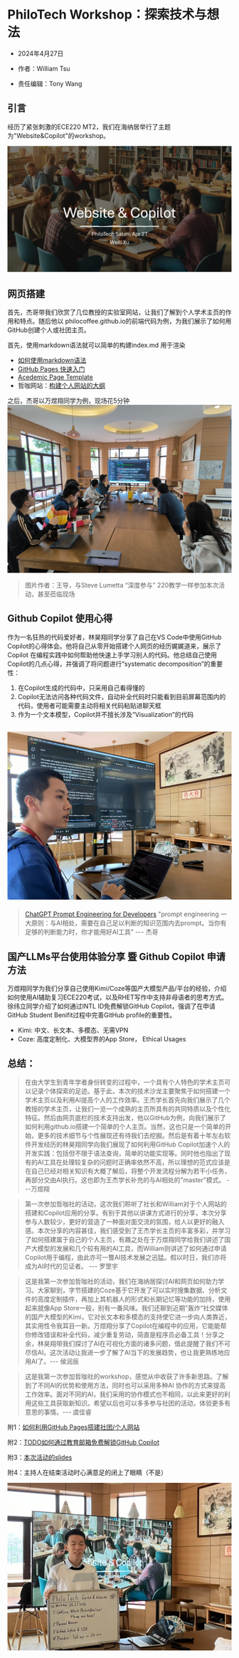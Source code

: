 # PhiloTech Workshop：探索技术与想法

- 2024年4月27日

- 作者：William Tsu

- 责任编辑：Tony Wang
## 引言
经历了紧张刺激的ECE220 MT2，我们在海纳居举行了主题为"Website&Copilot"的workshop。

![slide_0th](/tech/2024/0427_PhiloTech_Copilot/blog.assets/slide0.jpeg)
## 网页搭建
首先，杰哥带我们欣赏了几位教授的实验室网站，让我们了解到个人学术主页的作用和特点。随后他以 philocoffee.github.io的前端代码为例，为我们展示了如何用GitHub创建个人或社团主页。

首先，使用markdown语法就可以简单的构建index.md 用于渲染
- [如何使用markdown语法](https://www.markdownguide.org/basic-syntax/)
- [GitHub Pages 快速入门](https://docs.github.com/zh/pages/quickstart)
- [Acedemic Page Template](https://academicpages.github.io/)
- 哲咖网站：[构建个人网站的大纲](https://philocoffee.github.io/tech/0807_%E5%A6%82%E4%BD%95%E6%90%AD%E5%BB%BA%E8%87%AA%E5%B7%B1%E7%9A%84%E7%A4%BE%E5%9B%A2%E7%BD%91%E7%AB%99.html)
  
之后，杰哥以万煜翔同学为例，现场花5分钟
![为数不多能看的图片](/tech/2024/0427_PhiloTech_Copilot/blog.assets/salon.jpg)

> 图片作者：王导，与Steve Lumetta “深度参与” 220教学一样参加本次活动，甚至莅临现场

## Github Copilot 使用心得

作为一名狂热的代码爱好者，林昊翔同学分享了自己在VS Code中使用GitHub Copilot的心得体会。他将自己从零开始搭建个人网页的经历娓娓道来，展示了Copilot 在编程实践中如何帮助他快速上手学习别人的代码。他总结自己使用Copilot的几点心得，并强调了将问题进行“systematic decomposition”的重要性：

1. 在Copilot生成的代码中，只采用自己看得懂的
2. Copilot无法访问各种代码文件，自动补全代码时只能看到目前屏幕范围内的代码，使用者可能需要主动将相关代码粘贴进聊天框
3. 作为一个文本模型，Copilot并不擅长涉及“Visualization”的代码

## ![SteveLin](/tech/2024/0427_PhiloTech_Copilot/blog.assets/SteveLin.jpg)

> [ChatGPT Prompt Engineering for Developers](https://www.deeplearning.ai/short-courses/chatgpt-prompt-engineering-for-developers/)
> "prompt engineering 一大原则：与AI相处，需要在自己足以判断的知识范围内去prompt。当你有足够的判断能力时，你才能用好AI工具" --- 杰哥

## 国产LLMs平台使用体验分享 暨 Github Copilot 申请方法

万煜翔同学为我们分享自己使用Kimi/Coze等国产大模型产品/平台的经验，介绍如何使用AI辅助复习ECE220考试，以及RHET写作中支持非母语者的思考方式。徐纬立同学介绍了如何通过INTL ID免费解锁GitHub Copilot，强调了在申请GitHub Student Benifit过程中完善GitHub profile的重要性。

- Kimi: 中文、长文本、多模态、无需VPN
- Coze: 高度定制化、大模型界的App Store， Ethical Usages

## 总结：

> 在由大学生到青年学者身份转变的过程中，一个具有个人特色的学术主页可以记录个体探索的足迹。基于此，本次的技术沙龙主要聚焦于如何搭建一个学术主页以及利用AI提高个人的工作效率。王杰学长首先向我们展示了几个教授的学术主页，让我们一览一个成熟的主页所具有的共同特质以及个性化特征。然后由网页底栏的技术支持出发，他以GitHub为例，向我们展示了如何利用github.io搭建一个简单的个人主页。当然，这也只是一个简单的开始，更多的技术细节与个性展现还有待我们去挖掘。然后是有着十年左右软件开发经历的林昊翔同学向我们展现了如何利用GitHub Copilot加速个人的开发实践：包括但不限于语法查询，简单的功能实现等。同时他也指出了现有的AI工具在处理较复杂的问题时正确率依然不高，所以理想的范式应该是在自己已经对相关知识有大概了解后，将整个开发流程分解为若干小任务，再部分交由AI执行。这也即为王杰学长补充的与AI相处的"master"模式。 ---万煜翔

> 

> 第一次参加哲咖社的活动，这次我们聆听了社长和William对于个人网站的搭建和Copilot应用的分享。有别于其他以讲课方式进行的分享，本次分享参与人数较少，更好的营造了一种面对面交流的氛围，给人以更好的融入感。本次分享的内容甚佳，我们感受到了王杰学长主页的丰富多彩，并学习了如何搭建属于自己的个人主页，有趣之处在于万煜翔同学给我们讲述了国产大模型的发展和几个较有用的AI工具，而William则讲述了如何通过申请Copilot用于编程，由此亦可一瞥AI技术发展之迅猛。假以时日，我们亦将成为AI时代的见证者。 --- 罗罡宇

> 

> 这是我第一次参加哲咖社的活动，我们在海纳居探讨AI和网页如何助力学习。大家聊到，字节搭建的Coze基于它开发了可以实时搜集数据、分析文件的高度定制插件，再加上其机器人的形式和长期记忆等功能的加持，使用起来就像App Store一般，别有一番风味。我们还聊到近期”轰炸“社交媒体的国产大模型的Kimi，它对长文本和多模态的支持使它进一步向人类靠近，其实用性令我耳目一新。万煜翔分享了Copilot在编程中的应用，它能能帮你修改错误和补全代码，减少重复劳动，简直是程序员必备工具！分享之余，林昊翔带我们探讨了AI在可视化方面的诸多问题，借此提醒了我们不可尽信AI。这次活动让我进一步了解了AI当下的发展趋势，也让我更熟练地应用AI了。--- 侯润辰

> 

> 这是我第一次参加哲咖社的workshop，感觉从中收获了许多新思路。了解到了不同AI的优势和使用方法，同时也可以采用多种AI 协作的方式来提高工作效率。面对不同的AI，我们采用的协作模式也不相同，以此来更好的利用这些工具获取新知识。希望以后也可以多多参与社团的活动，体验更多有意思的事情。--- 虞佳睿

附1：[如何利用GitHub Pages搭建社团/个人网站](https://github.com/PhiloCoffee/PhiloCoffee.github.io/blob/main/tech/0807_如何搭建自己的社团网站.md)

附2：[TODO如何通过教育邮箱免费解锁GitHub Copilot](www.google.com)

附3：[本次活动的slides](https://github.com/PhiloCoffee/PhiloCoffee.github.io/blob/main/tech/2024/0427_PhiloTech_Copilot/blog.assets/slides_PhiloTech_Apr27.pdf)

附4：主持人在结束活动时心满意足的闭上了眼睛（不是）

![死不瞑目](/tech/2024/0427_PhiloTech_Copilot/blog.assets/eyes_closed.jpg)
